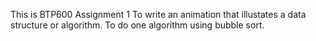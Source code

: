 This is BTP600 Assignment 1 
To write an animation that illustates a data structure or algorithm.
To do one algorithm using bubble sort.
